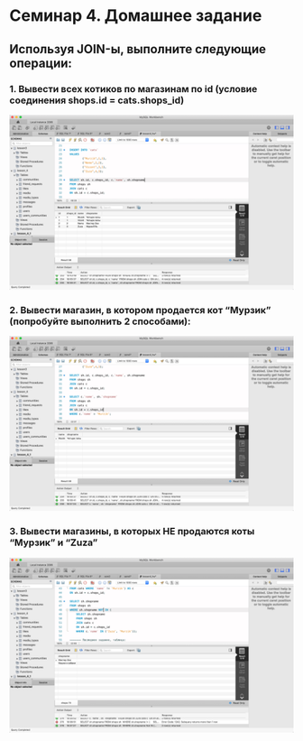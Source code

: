 # Семинар 4. Домашнее задание
##  Используя JOIN-ы, выполните следующие операции:
### 1. Вывести всех котиков по магазинам по id (условие соединения shops.id = cats.shops_id)
 ![](https://github.com/Nikkru/GB_BD_SQL/blob/main/Homework_4/4_1.jpg)
### 2.  Вывести магазин, в котором продается кот “Мурзик” (попробуйте выполнить 2 способами): 
![](https://github.com/Nikkru/GB_BD_SQL/blob/main/Homework_4/4_2.jpg)
### 3. Вывести магазины, в которых НЕ продаются коты “Мурзик” и “Zuza”
![](https://github.com/Nikkru/GB_BD_SQL/blob/main/Homework_4/4_3.jpg)
